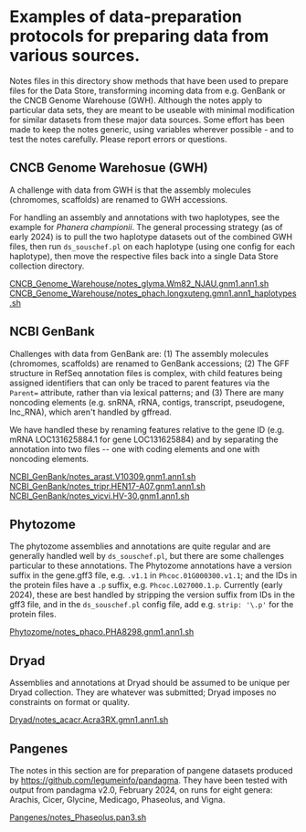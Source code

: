 # Examples of data-preparation protocols for preparing data from various sources.
Notes files in this directory show methods that have been used to prepare files for the Data Store,
transforming incoming data from e.g. GenBank or the CNCB Genome Warehouse (GWH).
Although the notes apply to particular data sets, they are meant to be useable with minimal modification
for similar datasets from these major data sources. Some effort has been made to keep the
notes generic, using variables wherever possible - and to test the notes carefully. Please report errors or questions.

## CNCB Genome Warehosue (GWH)

A challenge with data from GWH is that the assembly molecules (chromomes, scaffolds) are renamed to GWH accessions.

For handling an assembly and annotations with two haplotypes, see the example for <i>Phanera championii</i>. The general
processing strategy (as of early 2024) is to pull the two haplotype datasets out of the combined GWH files, 
then run `ds_souschef.pl` on each haplotype (using one config for each haplotype), then move the respective files
back into a single Data Store collection directory.

<a href="CNCB_Genome_Warehouse/notes_glyma.Wm82_NJAU.gnm1.ann1.sh">CNCB_Genome_Warehouse/notes_glyma.Wm82_NJAU.gnm1.ann1.sh</a>
<a href="CNCB_Genome_Warehouse/notes_phach.longxuteng.gmn1.ann1_haplotypes.sh">CNCB_Genome_Warehouse/notes_phach.longxuteng.gmn1.ann1_haplotypes.sh</a>

## NCBI GenBank

Challenges with data from GenBank are:
(1) The assembly molecules (chromomes, scaffolds) are renamed to GenBank accessions;
(2) The GFF structure in RefSeq annotation files is complex, with child features being assigned identifiers that 
can only be traced to parent features via the `Parent=` attribute, rather than via lexical patterns; and
(3) There are many noncoding elements (e.g. snRNA, rRNA, contigs, transcript, pseudogene, lnc_RNA), which aren't handled by gffread.

We have handled these by renaming features relative to the gene ID (e.g. mRNA LOC131625884.1 for gene LOC131625884) and by
separating the annotation into two files -- one with coding elements and one with noncoding elements.

<a href="NCBI_GenBank/notes_arast.V10309.gnm1.ann1.sh">NCBI_GenBank/notes_arast.V10309.gnm1.ann1.sh</a><br>
<a href="NCBI_GenBank/notes_tripr.HEN17-A07.gnm1.ann1.sh">NCBI_GenBank/notes_tripr.HEN17-A07.gnm1.ann1.sh</a><br>
<a href="NCBI_GenBank/notes_vicvi.HV-30.gnm1.ann1.sh">NCBI_GenBank/notes_vicvi.HV-30.gnm1.ann1.sh</a>

## Phytozome

The phytozome assemblies and annotations are quite regular and are generally handled well by `ds_souschef.pl`,
but there are some challenges particular to these annotations. The Phytozome annotations have a
version suffix in the gene.gff3 file, e.g. `.v1.1` in `Phcoc.01G000300.v1.1`; 
and the IDs in the protein files have a `.p` suffix, e.g. `Phcoc.L027000.1.p`.
Currently (early 2024), these are best handled by stripping the version suffix from IDs in the gff3 file,
and in the `ds_souschef.pl` config file, add e.g. `strip: '\.p'` for the protein files.

<a href="Phytozome/notes_phaco.PHA8298.gnm1.ann1.sh">Phytozome/notes_phaco.PHA8298.gnm1.ann1.sh</a>

## Dryad

Assemblies and annotations at Dryad should be assumed to be unique per Dryad collection. They are whatever was submitted; Dryad imposes no constraints on format or quality.

<a href="Dryad/notes_acacr.Acra3RX.gmn1.ann1.sh">Dryad/notes_acacr.Acra3RX.gmn1.ann1.sh</a>

## Pangenes

The notes in this section are for preparation of pangene datasets produced by <a href="Pandagma">https://github.com/legumeinfo/pandagma</a>.
They have been tested with output from pandagma v2.0, February 2024, on runs for eight genera: 
Arachis, Cicer, Glycine, Medicago, Phaseolus, and Vigna.

<a href="Pangenes/notes_Phaseolus.pan3.sh">Pangenes/notes_Phaseolus.pan3.sh</a>


